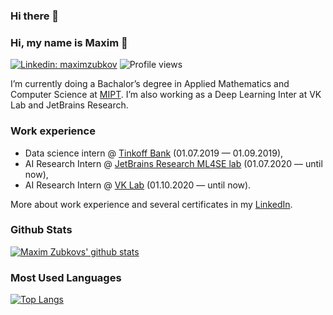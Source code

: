 ### Hi there 👋

### Hi, my name is Maxim 👋

[![Linkedin: maximzubkov](https://img.shields.io/badge/-maximzubkov-blue?style=flat-square&logo=Linkedin&logoColor=white&link=https://www.linkedin.com/in/maxim-zubkov-8808421b1/)](https://www.linkedin.com/in/maxim-zubkov-8808421b1/)
![Profile views](https://gpvc.arturio.dev/maximzubkov)

I’m currently doing a Bachalor’s degree in Applied Mathematics and Computer Science at [MIPT](https://mipt.ru/english/). I’m also working as a Deep Learning Inter at VK Lab and JetBrains Research.

### Work experience
- Data science intern @ [Tinkoff Bank](https://www.tinkoff.ru/eng/) (01.07.2019 — 01.09.2019),
- AI Research Intern @ [JetBrains Research ML4SE lab](https://research.jetbrains.org/groups/ml_methods/) (01.07.2020 — until now),
- AI Research Intern @ [VK Lab](https://vk.com/lab) (01.10.2020 — until now).

More about work experience and several certificates in my [LinkedIn](https://www.linkedin.com/in/maxim-zubkov-8808421b1/).

### Github Stats
[![Maxim Zubkovs' github stats](https://github-readme-stats.vercel.app/api?username=maximzubkov)](https://github.com/anuraghazra/github-readme-stats)

### Most Used Languages
[![Top Langs](https://github-readme-stats.vercel.app/api/top-langs/?username=maximzubkov&layout=compact)](https://github.com/anuraghazra/github-readme-stats)

<!--
**maximzubkov/maximzubkov** is a ✨ _special_ ✨ repository because its `README.md` (this file) appears on your GitHub profile.

Here are some ideas to get you started:

- 🔭 I’m currently working on ...
- 🌱 I’m currently learning ...
- 👯 I’m looking to collaborate on ...
- 🤔 I’m looking for help with ...
- 💬 Ask me about ...
- 📫 How to reach me: ...
- 😄 Pronouns: ...
- ⚡ Fun fact: ...
-->
